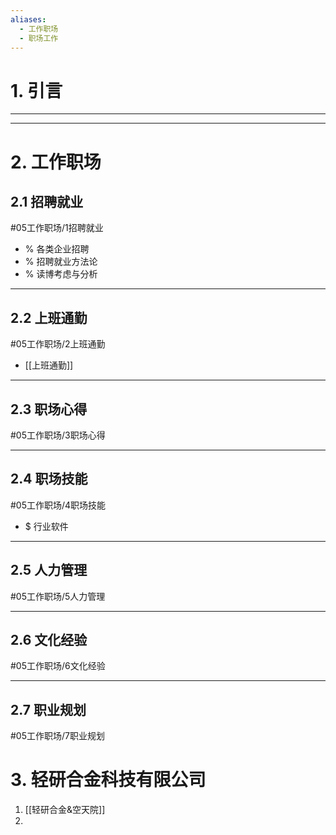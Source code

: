 ```yaml
---
aliases:
  - 工作职场
  - 职场工作
---
```

# 1. 引言

----
----
# 2. 工作职场
## 2.1 招聘就业 
#05工作职场/1招聘就业

 - % 各类企业招聘 
 - % 招聘就业方法论 
 - % 读博考虑与分析

---
## 2.2 上班通勤
#05工作职场/2上班通勤 
- [[上班通勤]]

---
## 2.3 职场心得 
#05工作职场/3职场心得

---
## 2.4 职场技能
#05工作职场/4职场技能 
- $ 行业软件

---
## 2.5 人力管理 
#05工作职场/5人力管理

---
## 2.6 文化经验 
#05工作职场/6文化经验 

---
## 2.7 职业规划 
#05工作职场/7职业规划 
# 3. 轻研合金科技有限公司
1. [[轻研合金&空天院]]
2. 